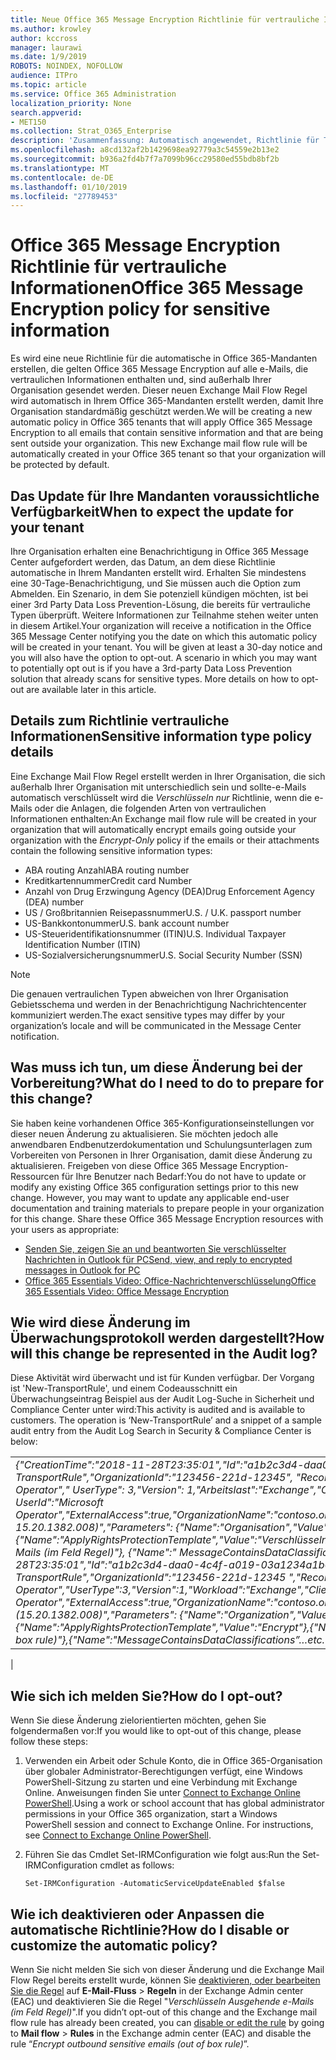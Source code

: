 ```yaml
---
title: Neue Office 365 Message Encryption Richtlinie für vertrauliche Informationen
ms.author: krowley
author: kccross
manager: laurawi
ms.date: 1/9/2019
ROBOTS: NOINDEX, NOFOLLOW
audience: ITPro
ms.topic: article
ms.service: Office 365 Administration
localization_priority: None
search.appverid:
- MET150
ms.collection: Strat_O365_Enterprise
description: 'Zusammenfassung: Automatisch angewendet, Richtlinie für Typen vertraulicher Informationen für alle Mandanten Einführung Office 365 Message Encryption.'
ms.openlocfilehash: a8cd132af2b1429698ea92779a3c54559e2b13e2
ms.sourcegitcommit: b936a2fd4b7f7a7099b96cc29580ed55bdb8bf2b
ms.translationtype: MT
ms.contentlocale: de-DE
ms.lasthandoff: 01/10/2019
ms.locfileid: "27789453"
---
```

# <a name="office-365-message-encryption-policy-for-sensitive-information"></a><span data-ttu-id="c0de9-103">Office 365 Message Encryption Richtlinie für vertrauliche Informationen</span><span class="sxs-lookup"><span data-stu-id="c0de9-103">Office 365 Message Encryption policy for sensitive information</span></span>

<span data-ttu-id="c0de9-p101">Es wird eine neue Richtlinie für die automatische in Office 365-Mandanten erstellen, die gelten Office 365 Message Encryption auf alle e-Mails, die vertraulichen Informationen enthalten und, sind außerhalb Ihrer Organisation gesendet werden. Dieser neuen Exchange Mail Flow Regel wird automatisch in Ihrem Office 365-Mandanten erstellt werden, damit Ihre Organisation standardmäßig geschützt werden.</span><span class="sxs-lookup"><span data-stu-id="c0de9-p101">We will be creating a new automatic policy in Office 365 tenants that will apply Office 365 Message Encryption to all emails that contain sensitive information and that are being sent outside your organization. This new Exchange mail flow rule will be automatically created in your Office 365 tenant so that your organization will be protected by default.</span></span>

## <a name="when-to-expect-the-update-for-your-tenant"></a><span data-ttu-id="c0de9-106">Das Update für Ihre Mandanten voraussichtliche Verfügbarkeit</span><span class="sxs-lookup"><span data-stu-id="c0de9-106">When to expect the update for your tenant</span></span>

<span data-ttu-id="c0de9-p102">Ihre Organisation erhalten eine Benachrichtigung in Office 365 Message Center aufgefordert werden, das Datum, an dem diese Richtlinie automatische in Ihrem Mandanten erstellt wird. Erhalten Sie mindestens eine 30-Tage-Benachrichtigung, und Sie müssen auch die Option zum Abmelden. Ein Szenario, in dem Sie potenziell kündigen möchten, ist bei einer 3rd Party Data Loss Prevention-Lösung, die bereits für vertrauliche Typen überprüft. Weitere Informationen zur Teilnahme stehen weiter unten in diesem Artikel.</span><span class="sxs-lookup"><span data-stu-id="c0de9-p102">Your organization will receive a notification in the Office 365 Message Center notifying you the date on which this automatic policy will be created in your tenant. You will be given at least a 30-day notice and you will also have the option to opt-out. A scenario in which you may want to potentially opt out is if you have a 3rd-party Data Loss Prevention solution that already scans for sensitive types. More details on how to opt-out are available later in this article.</span></span>

## <a name="sensitive-information-type-policy-details"></a><span data-ttu-id="c0de9-110">Details zum Richtlinie vertrauliche Informationen</span><span class="sxs-lookup"><span data-stu-id="c0de9-110">Sensitive information type policy details</span></span>

<span data-ttu-id="c0de9-111">Eine Exchange Mail Flow Regel erstellt werden in Ihrer Organisation, die sich außerhalb Ihrer Organisation mit unterschiedlich sein und sollte-e-Mails automatisch verschlüsselt wird die *Verschlüsseln nur* Richtlinie, wenn die e-Mails oder die Anlagen, die folgenden Arten von vertraulichen Informationen enthalten:</span><span class="sxs-lookup"><span data-stu-id="c0de9-111">An Exchange mail flow rule will be created in your organization that will automatically encrypt emails going outside your organization with the *Encrypt-Only* policy if the emails or their attachments contain the following sensitive information types:</span></span>

- <span data-ttu-id="c0de9-112">ABA routing Anzahl</span><span class="sxs-lookup"><span data-stu-id="c0de9-112">ABA routing number</span></span>
- <span data-ttu-id="c0de9-113">Kreditkartennummer</span><span class="sxs-lookup"><span data-stu-id="c0de9-113">Credit card Number</span></span>
- <span data-ttu-id="c0de9-114">Anzahl von Drug Erzwingung Agency (DEA)</span><span class="sxs-lookup"><span data-stu-id="c0de9-114">Drug Enforcement Agency (DEA) number</span></span>
- <span data-ttu-id="c0de9-p103">US / Großbritannien Reisepassnummer</span><span class="sxs-lookup"><span data-stu-id="c0de9-p103">U.S. / U.K. passport number</span></span>
- <span data-ttu-id="c0de9-117">US-Bankkontonummer</span><span class="sxs-lookup"><span data-stu-id="c0de9-117">U.S. bank account number</span></span>
- <span data-ttu-id="c0de9-118">US-Steueridentifikationsnummer (ITIN)</span><span class="sxs-lookup"><span data-stu-id="c0de9-118">U.S. Individual Taxpayer Identification Number (ITIN)</span></span>
- <span data-ttu-id="c0de9-119">US-Sozialversicherungsnummer</span><span class="sxs-lookup"><span data-stu-id="c0de9-119">U.S. Social Security Number (SSN)</span></span>

> [!Note]
> <span data-ttu-id="c0de9-120">Die genauen vertraulichen Typen abweichen von Ihrer Organisation Gebietsschema und werden in der Benachrichtigung Nachrichtencenter kommuniziert werden.</span><span class="sxs-lookup"><span data-stu-id="c0de9-120">The exact sensitive types may differ by your organization’s locale and will be communicated in the Message Center notification.</span></span>

## <a name="what-do-i-need-to-do-to-prepare-for-this-change"></a><span data-ttu-id="c0de9-121">Was muss ich tun, um diese Änderung bei der Vorbereitung?</span><span class="sxs-lookup"><span data-stu-id="c0de9-121">What do I need to do to prepare for this change?</span></span>

<span data-ttu-id="c0de9-p104">Sie haben keine vorhandenen Office 365-Konfigurationseinstellungen vor dieser neuen Änderung zu aktualisieren. Sie möchten jedoch alle anwendbaren Endbenutzerdokumentation und Schulungsunterlagen zum Vorbereiten von Personen in Ihrer Organisation, damit diese Änderung zu aktualisieren. Freigeben von diese Office 365 Message Encryption-Ressourcen für Ihre Benutzer nach Bedarf:</span><span class="sxs-lookup"><span data-stu-id="c0de9-p104">You do not have to update or modify any existing Office 365 configuration settings prior to this new change. However, you may want to update any applicable end-user documentation and training materials to prepare people in your organization for this change. Share these Office 365 Message Encryption resources with your users as appropriate:</span></span>

- [<span data-ttu-id="c0de9-125">Senden Sie, zeigen Sie an und beantworten Sie verschlüsselter Nachrichten in Outlook für PC</span><span class="sxs-lookup"><span data-stu-id="c0de9-125">Send, view, and reply to encrypted messages in Outlook for PC</span></span>](https://support.office.com/article/send-view-and-reply-to-encrypted-messages-in-outlook-for-pc-eaa43495-9bbb-4fca-922a-df90dee51980)
- [<span data-ttu-id="c0de9-126">Office 365 Essentials Video: Office-Nachrichtenverschlüsselung</span><span class="sxs-lookup"><span data-stu-id="c0de9-126">Office 365 Essentials Video: Office Message Encryption</span></span>](https://youtu.be/CQR0cG_iEUc)

## <a name="how-will-this-change-be-represented-in-the-audit-log"></a><span data-ttu-id="c0de9-127">Wie wird diese Änderung im Überwachungsprotokoll werden dargestellt?</span><span class="sxs-lookup"><span data-stu-id="c0de9-127">How will this change be represented in the Audit log?</span></span>

<span data-ttu-id="c0de9-p105">Diese Aktivität wird überwacht und ist für Kunden verfügbar.  Der Vorgang ist 'New-TransportRule', und einem Codeausschnitt ein Überwachungseintrag Beispiel aus der Audit Log-Suche in Sicherheit und Compliance Center unter wird:</span><span class="sxs-lookup"><span data-stu-id="c0de9-p105">This activity is audited and is available to customers.  The operation is ‘New-TransportRule’ and a snippet of a sample audit entry from the Audit Log Search in Security & Compliance Center is below:</span></span>

|     |
| --- |
| <span data-ttu-id="c0de9-130">*{"CreationTime":"2018-11-28T23:35:01","Id":"a1b2c3d4-daa0-4c4f-a019-03a1234a1b0c","Operation":"New-TransportRule","OrganizationId":"123456-221d-12345", "RecordType": 1, "ResultStatus": "True", "UserKey": "Microsoft Operator"," UserType": 3,"Version": 1,"Arbeitslast":"Exchange","ClientIP":"123.456.147.68:17584","ObjectId":""," UserId":"Microsoft Operator","ExternalAccess":true,"OrganizationName":"contoso.onmicrosoft.com","OriginatingServer":"CY4PR13MBXXXX () 15.20.1382.008)","Parameters": {"Name":"Organisation","Value":" 123456 221 d - 12346"{"Name":"ApplyRightsProtectionTemplate","Value":"Verschlüsseln"}, {"Name":"Name","Value":"Verschlüsseln ausgehende e-Mails (im Feld Regel)"}, {"Name":" MessageContainsDataClassifications"usw..*</span><span class="sxs-lookup"><span data-stu-id="c0de9-130">*{"CreationTime":"2018-11-28T23:35:01","Id":"a1b2c3d4-daa0-4c4f-a019-03a1234a1b0c","Operation":"New-TransportRule","OrganizationId":"123456-221d-12345 ","RecordType":1,"ResultStatus":"True","UserKey":"Microsoft Operator","UserType":3,"Version":1,"Workload":"Exchange","ClientIP":"123.456.147.68:17584","ObjectId":"","UserId":"Microsoft Operator","ExternalAccess":true,"OrganizationName":"contoso.onmicrosoft.com","OriginatingServer":"CY4PR13MBXXXX (15.20.1382.008)","Parameters": {"Name":"Organization","Value":"123456-221d-12346"{"Name":"ApplyRightsProtectionTemplate","Value":"Encrypt"},{"Name":"Name","Value":"Encrypt outbound sensitive emails (out of box rule)"},{"Name":"MessageContainsDataClassifications”…etc.*</span></span>
 |

## <a name="how-do-i-opt-out"></a><span data-ttu-id="c0de9-131">Wie sich ich melden Sie?</span><span class="sxs-lookup"><span data-stu-id="c0de9-131">How do I opt-out?</span></span>

<span data-ttu-id="c0de9-132">Wenn Sie diese Änderung zielorientierten möchten, gehen Sie folgendermaßen vor:</span><span class="sxs-lookup"><span data-stu-id="c0de9-132">If you would like to opt-out of this change, please follow these steps:</span></span>

1. <span data-ttu-id="c0de9-p106">Verwenden ein Arbeit oder Schule Konto, die in Office 365-Organisation über globaler Administrator-Berechtigungen verfügt, eine Windows PowerShell-Sitzung zu starten und eine Verbindung mit Exchange Online. Anweisungen finden Sie unter [Connect to Exchange Online PowerShell](https://aka.ms/exopowershell).</span><span class="sxs-lookup"><span data-stu-id="c0de9-p106">Using a work or school account that has global administrator permissions in your Office 365 organization, start a Windows PowerShell session and connect to Exchange Online. For instructions, see [Connect to Exchange Online PowerShell](https://aka.ms/exopowershell).</span></span>
2. <span data-ttu-id="c0de9-135">Führen Sie das Cmdlet Set-IRMConfiguration wie folgt aus:</span><span class="sxs-lookup"><span data-stu-id="c0de9-135">Run the Set-IRMConfiguration cmdlet as follows:</span></span>

   ```
   Set-IRMConfiguration -AutomaticServiceUpdateEnabled $false
   ```

## <a name="how-do-i-disable-or-customize-the-automatic-policy"></a><span data-ttu-id="c0de9-136">Wie ich deaktivieren oder Anpassen die automatische Richtlinie?</span><span class="sxs-lookup"><span data-stu-id="c0de9-136">How do I disable or customize the automatic policy?</span></span>

<span data-ttu-id="c0de9-137">Wenn Sie nicht melden Sie sich von dieser Änderung und die Exchange Mail Flow Regel bereits erstellt wurde, können Sie [deaktivieren, oder bearbeiten Sie die Regel](https://docs.microsoft.com/exchange/security-and-compliance/mail-flow-rules/manage-mail-flow-rules#enable-or-disable-a-mail-flow-rule) auf **E-Mail-Fluss** > **Regeln** in der Exchange Admin center (EAC) und deaktivieren Sie die Regel "*Verschlüsseln Ausgehende e-Mails (im Feld Regel)*".</span><span class="sxs-lookup"><span data-stu-id="c0de9-137">If you didn’t opt-out of this change and the Exchange mail flow rule has already been created, you can [disable or edit the rule](https://docs.microsoft.com/exchange/security-and-compliance/mail-flow-rules/manage-mail-flow-rules#enable-or-disable-a-mail-flow-rule) by going to **Mail flow** > **Rules** in the Exchange admin center (EAC) and disable the rule “*Encrypt outbound sensitive emails (out of box rule)*”.</span></span>
